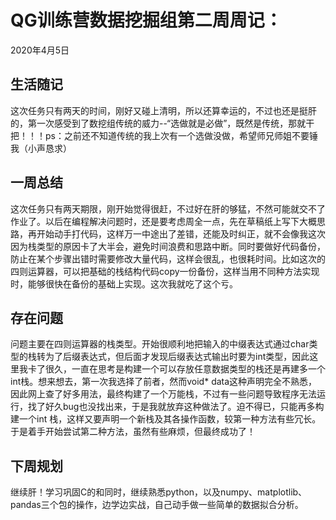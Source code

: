 # QG训练营数据挖掘组第二周周记：
2020年4月5日

## 生活随记

这次任务只有两天的时间，刚好又碰上清明，所以还算幸运的，不过也还是挺肝的，第一次感受到了数挖组传统的威力--“选做就是必做”，既然是传统，那就干把！！！ps：之前还不知道传统的我上次有一个选做没做，希望师兄师姐不要锤我（小声恳求）

## 一周总结

这次任务只有两天期限，刚开始觉得很赶，不过好在肝的够猛，不然可能就交不了作业了。以后在编程解决问题时，还是要考虑周全一点，先在草稿纸上写下大概思路，再开始动手打代码，这样万一中途出了差错，还能及时纠正，就不会像我这次因为栈类型的原因卡了大半会，避免时间浪费和思路中断。同时要做好代码备份，防止在某个步骤出错时需要修改大量代码，这样会很乱，也很耗时间。比如这次的四则运算器，可以把基础的栈结构代码copy一份备份，这样当用不同种方法实现时，能够很快在备份的基础上实现。这次我就吃了这个亏。

## 存在问题

问题主要在四则运算器的栈类型。开始很顺利地把输入的中缀表达式通过char类型的栈转为了后缀表达式，但后面才发现后缀表达式输出时要为int类型，因此这里我卡了很久，一直在思考是构建一个可以存放任意数据类型的栈还是再建多一个int栈。想来想去，第一次我选择了前者，然而void* data这种声明完全不熟悉，因此网上查了好多用法，最终构建了一个万能栈，不过有一些问题导致程序无法运行，找了好久bug也没找出来，于是我就放弃这种做法了。迫不得已，只能再多构建一个int 栈，这样又要声明一个新栈及其各操作函数，较第一种方法有些冗长。于是着手开始尝试第二种方法，虽然有些麻烦，但最终成功了！

## 下周规划

继续肝！学习巩固C的和同时，继续熟悉python，以及numpy、matplotlib、pandas三个包的操作，边学边实战，自己动手做一些简单的数据拟合分析。

